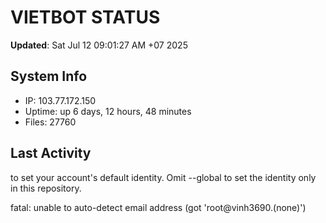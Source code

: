 # VIETBOT STATUS
**Updated**: Sat Jul 12 09:01:27 AM +07 2025

## System Info
- IP: 103.77.172.150
- Uptime: up 6 days, 12 hours, 48 minutes
- Files: 27760

## Last Activity

to set your account's default identity.
Omit --global to set the identity only in this repository.

fatal: unable to auto-detect email address (got 'root@vinh3690.(none)')
